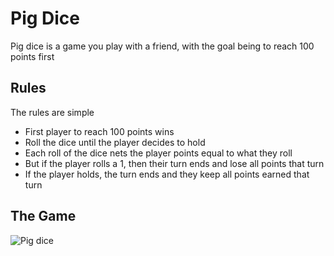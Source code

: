 # Pig Dice
Pig dice is a game you play with a friend, with the goal being to reach 100 points first
## Rules
The rules are simple
 - First player to reach 100 points wins
 - Roll the dice until the player decides to hold
 - Each roll of the dice nets the player points equal to what they roll
 - But if the player rolls a 1, then their turn ends and lose all points that turn
 - If the player holds, the turn ends and they keep all points earned that turn
## The Game
![Pig dice](https://github.com/cameronwhite4121/FinalProject-PigDice/assets/143460157/911d0d6b-0ecc-4318-bec4-60e4a7dfc150)
